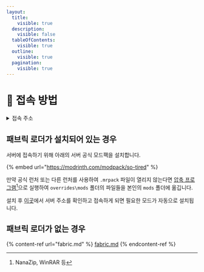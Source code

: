 ```yaml
---
layout:
  title:
    visible: true
  description:
    visible: false
  tableOfContents:
    visible: true
  outline:
    visible: true
  pagination:
    visible: true
---
```


# 🍞 접속 방법

<details>

<summary>접속 주소</summary>

```markdown
tired.fun
```

</details>

## 패브릭 로더가 설치되어 있는 경우

서버에 접속하기 위해 아래의 서버 공식 모드팩을 설치합니다.

{% embed url="https://modrinth.com/modpack/so-tired" %}

만약 공식 런처 또는 다른 런처를 사용하여 `.mrpack` 파일이 열리지 않는다면 [압축 프로그램](#user-content-fn-1)[^1]으로 실행하여 `overrides\mods` 폴더의 파일들을 본인의 `mods` 폴더에 옮깁니다.

설치 후 [이곳](../start/about.md#undefined)에서 서버 주소를 확인하고 접속하게 되면 필요한 모드가 자동으로 설치됩니다.

## 패브릭 로더가 없는 경우

{% content-ref url="fabric.md" %}
[fabric.md](fabric.md)
{% endcontent-ref %}

[^1]: NanaZip, WinRAR 등
